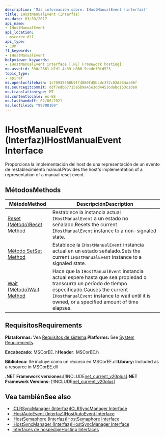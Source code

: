 ```yaml
---
description: 'Más información sobre: IHostManualEvent (interfaz)'
title: IHostManualEvent (Interfaz)
ms.date: 03/30/2017
api_name:
- IHostManualEvent
api_location:
- mscoree.dll
api_type:
- COM
f1_keywords:
- IHostManualEvent
helpviewer_keywords:
- IHostManualEvent interface [.NET Framework hosting]
ms.assetid: 300c2661-b7d1-4c39-b080-9ebdef0fd523
topic_type:
- apiref
ms.openlocfilehash: 1c70935568b9ff4080fd5bcdc372c02d354aa06f
ms.sourcegitcommit: ddf7edb67715a5b9a45e3dd44536dabc153c1de0
ms.translationtype: MT
ms.contentlocale: es-ES
ms.lasthandoff: 02/06/2021
ms.locfileid: "99708169"
---
```

# <a name="ihostmanualevent-interface"></a><span data-ttu-id="ba6b7-103">IHostManualEvent (Interfaz)</span><span class="sxs-lookup"><span data-stu-id="ba6b7-103">IHostManualEvent Interface</span></span>

<span data-ttu-id="ba6b7-104">Proporciona la implementación del host de una representación de un evento de restablecimiento manual.</span><span class="sxs-lookup"><span data-stu-id="ba6b7-104">Provides the host's implementation of a representation of a manual reset event.</span></span>  
  
## <a name="methods"></a><span data-ttu-id="ba6b7-105">Métodos</span><span class="sxs-lookup"><span data-stu-id="ba6b7-105">Methods</span></span>  
  
|<span data-ttu-id="ba6b7-106">Método</span><span class="sxs-lookup"><span data-stu-id="ba6b7-106">Method</span></span>|<span data-ttu-id="ba6b7-107">Descripción</span><span class="sxs-lookup"><span data-stu-id="ba6b7-107">Description</span></span>|  
|------------|-----------------|  
|[<span data-ttu-id="ba6b7-108">Reset (Método)</span><span class="sxs-lookup"><span data-stu-id="ba6b7-108">Reset Method</span></span>](ihostmanualevent-reset-method.md)|<span data-ttu-id="ba6b7-109">Restablece la instancia actual `IHostManualEvent` a un estado no señalado.</span><span class="sxs-lookup"><span data-stu-id="ba6b7-109">Resets the current `IHostManualEvent` instance to a non-signaled state.</span></span>|  
|[<span data-ttu-id="ba6b7-110">Método Set</span><span class="sxs-lookup"><span data-stu-id="ba6b7-110">Set Method</span></span>](ihostmanualevent-set-method.md)|<span data-ttu-id="ba6b7-111">Establece la `IHostManualEvent` instancia actual en un estado señalado.</span><span class="sxs-lookup"><span data-stu-id="ba6b7-111">Sets the current `IHostManualEvent` instance to a signaled state.</span></span>|  
|[<span data-ttu-id="ba6b7-112">Wait (Método)</span><span class="sxs-lookup"><span data-stu-id="ba6b7-112">Wait Method</span></span>](ihostmanualevent-wait-method.md)|<span data-ttu-id="ba6b7-113">Hace que la `IHostManualEvent` instancia actual espere hasta que sea propiedad o transcurra un período de tiempo especificado.</span><span class="sxs-lookup"><span data-stu-id="ba6b7-113">Causes the current `IHostManualEvent` instance to wait until it is owned, or a specified amount of time elapses.</span></span>|  
  
## <a name="requirements"></a><span data-ttu-id="ba6b7-114">Requisitos</span><span class="sxs-lookup"><span data-stu-id="ba6b7-114">Requirements</span></span>  

 <span data-ttu-id="ba6b7-115">**Plataformas:** Vea [Requisitos de sistema](../../get-started/system-requirements.md).</span><span class="sxs-lookup"><span data-stu-id="ba6b7-115">**Platforms:** See [System Requirements](../../get-started/system-requirements.md).</span></span>  
  
 <span data-ttu-id="ba6b7-116">**Encabezado:** MSCorEE. h</span><span class="sxs-lookup"><span data-stu-id="ba6b7-116">**Header:** MSCorEE.h</span></span>  
  
 <span data-ttu-id="ba6b7-117">**Biblioteca:** Se incluye como un recurso en MSCorEE.dll</span><span class="sxs-lookup"><span data-stu-id="ba6b7-117">**Library:** Included as a resource in MSCorEE.dll</span></span>  
  
 <span data-ttu-id="ba6b7-118">**.NET Framework versiones:**[!INCLUDE[net_current_v20plus](../../../../includes/net-current-v20plus-md.md)]</span><span class="sxs-lookup"><span data-stu-id="ba6b7-118">**.NET Framework Versions:** [!INCLUDE[net_current_v20plus](../../../../includes/net-current-v20plus-md.md)]</span></span>  
  
## <a name="see-also"></a><span data-ttu-id="ba6b7-119">Vea también</span><span class="sxs-lookup"><span data-stu-id="ba6b7-119">See also</span></span>

- [<span data-ttu-id="ba6b7-120">ICLRSyncManager (Interfaz)</span><span class="sxs-lookup"><span data-stu-id="ba6b7-120">ICLRSyncManager Interface</span></span>](iclrsyncmanager-interface.md)
- [<span data-ttu-id="ba6b7-121">IHostAutoEvent (Interfaz)</span><span class="sxs-lookup"><span data-stu-id="ba6b7-121">IHostAutoEvent Interface</span></span>](ihostautoevent-interface.md)
- [<span data-ttu-id="ba6b7-122">IHostSemaphore (Interfaz)</span><span class="sxs-lookup"><span data-stu-id="ba6b7-122">IHostSemaphore Interface</span></span>](ihostsemaphore-interface.md)
- [<span data-ttu-id="ba6b7-123">IHostSyncManager (Interfaz)</span><span class="sxs-lookup"><span data-stu-id="ba6b7-123">IHostSyncManager Interface</span></span>](ihostsyncmanager-interface.md)
- [<span data-ttu-id="ba6b7-124">Interfaces de hospedaje</span><span class="sxs-lookup"><span data-stu-id="ba6b7-124">Hosting Interfaces</span></span>](hosting-interfaces.md)
